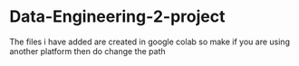 # Data-Engineering-2-project
The files i have added are created in google colab so make if you are using another platform then do change the path
